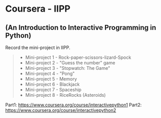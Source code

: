 # Coursera - IIPP## (An Introduction to Interactive Programming in Python) 

Record the mini-project in IIPP.

> * Mini-project 1 - Rock-paper-scissors-lizard-Spock
> * Mini-project 2 - "Guess the number" game
> * Mini-project 3 - "Stopwatch: The Game"
> * Mini-project 4 - "Pong"
> * Mini-project 5 - Memory
> * Mini-project 6 - Blackjack
> * Mini-project 7 - Spaceship
> * Mini-project 8 - RiceRocks (Asteroids)

Part1: https://www.coursera.org/course/interactivepython1
Part2: https://www.coursera.org/course/interactivepython2
